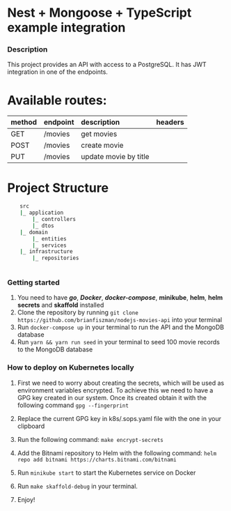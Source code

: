 # Nest + Mongoose + TypeScript example integration

### Description
This project provides an API with access to a PostgreSQL.
It has JWT integration in one of the endpoints.

# Available routes:

|method|endpoint|description|headers|
|:-----|:-----|:-----|:-----|
|GET|/movies|get movies| |
|POST|/movies|create movie| |
|PUT|/movies|update movie by title| |

# Project Structure
```sh
    src
    |_ application
        |_ controllers
        |_ dtos
    |_ domain
        |_ entities
        |_ services
    |_ infrastructure
        |_ repositories
        
```
### Getting started
1. You need to have ***go***, ***Docker***, ***docker-compose***, **minikube**, **helm**, **helm secrets** and **skaffold** installed
2. Clone the repository by running `git clone https://github.com/brianfiszman/nodejs-movies-api` into your terminal
3. Run `docker-compose up` in your terminal to run the API and the MongoDB database
4. Run ``yarn && yarn run seed`` in your terminal to seed 100 movie records to the MongoDB database


### How to deploy on Kubernetes locally
1. First we need to worry about creating the secrets, which will be used as environment variables encrypted.
To achieve this we need to have a GPG key created in our system. Once its created obtain it with the following command `gpg --fingerprint`

2. Replace the current GPG key in k8s/.sops.yaml file with the one in your clipboard 

3. Run the following command: `make encrypt-secrets`

4. Add the Bitnami repository to Helm with the following command: `helm repo add bitnami https://charts.bitnami.com/bitnami`

5. Run `minikube start` to start the Kubernetes service on Docker

6. Run `make skaffold-debug` in your terminal.

7. Enjoy!
